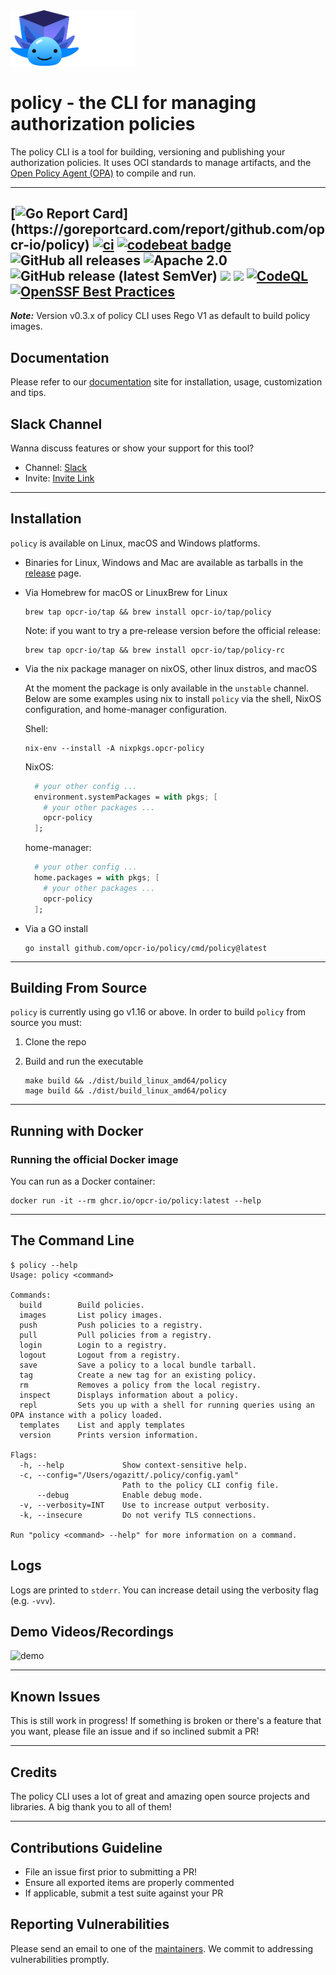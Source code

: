 <img src="assets/opcr.png" alt="opcr" width="200">

# policy - the CLI for managing authorization policies

The policy CLI is a tool for building, versioning and publishing your authorization policies.
It uses OCI standards to manage artifacts, and the [Open Policy Agent (OPA)](https://github.com/open-policy-agent/opa) to compile and run.

---

[![Go Report Card](https://goreportcard.com/badge/github.com/opcr-io/policy?)](https://goreportcard.com/report/github.com/opcr-io/policy)
[![ci](https://github.com/opcr-io/policy/actions/workflows/ci.yaml/badge.svg)](https://github.com/opcr-io/policy/actions/workflows/ci.yaml)
[![codebeat badge](https://codebeat.co/badges/8e9c8690-9890-46d4-accc-17e5ac24cd88)](https://codebeat.co/projects/github-com-opcr-io-policy-main)
![GitHub all releases](https://img.shields.io/github/downloads/opcr-io/policy/total)
![Apache 2.0](https://img.shields.io/github/license/opcr-io/policy)
![GitHub release (latest SemVer)](https://img.shields.io/github/v/release/opcr-io/policy)
[<img src="https://img.shields.io/badge/slack-@asertocommunity-yellow.svg?logo=slack">](https://asertocommunity.slack.com/)
[<img src="https://img.shields.io/badge/docs-%F0%9F%95%B6-blue">](https://www.openpolicycontainers.com/docs/intro)
[![CodeQL](https://github.com/opcr-io/policy/actions/workflows/codeql-analysis.yml/badge.svg)](https://github.com/opcr-io/policy/actions/workflows/codeql-analysis.yml)
[![OpenSSF Best Practices](https://bestpractices.coreinfrastructure.org/projects/6859/badge)](https://bestpractices.coreinfrastructure.org/projects/6859)
---

**_Note:_** Version v0.3.x of policy CLI uses Rego V1 as default to build policy images. 

## Documentation

Please refer to our [documentation](https://openpolicycontainers.com) site for installation, usage, customization and tips.

## Slack Channel

Wanna discuss features or show your support for this tool?

* Channel: [Slack](https://asertocommunity.slack.com/)
* Invite: [Invite Link](https://asertocommunity.slack.com/join/shared_invite/zt-p06gin84-xNswWpTGyPDPxCz0LMux3g#/shared-invite/email)

---

## Installation

`policy` is available on Linux, macOS and Windows platforms.

* Binaries for Linux, Windows and Mac are available as tarballs in the [release](https://github.com/opcr-io/policy/releases) page.

* Via Homebrew for macOS or LinuxBrew for Linux

   ```shell
  brew tap opcr-io/tap && brew install opcr-io/tap/policy
   ```

  Note: if you want to try a pre-release version before the official release:

  ```shell
  brew tap opcr-io/tap && brew install opcr-io/tap/policy-rc
   ```

* Via the nix package manager on nixOS, other linux distros, and macOS

   At the moment the package is only available in the `unstable` channel. Below are some examples using nix to install `policy` via the shell, NixOS configuration, and home-manager configuration.

   Shell:
   ```shell
   nix-env --install -A nixpkgs.opcr-policy
   ```

   NixOS:
   ```nix
     # your other config ...
     environment.systemPackages = with pkgs; [
       # your other packages ...
       opcr-policy
     ];

   ```

   home-manager:
   ```nix
     # your other config ...
     home.packages = with pkgs; [
       # your other packages ...
       opcr-policy
     ];
   ```

* Via a GO install

  ```shell
  go install github.com/opcr-io/policy/cmd/policy@latest
  ```

---

## Building From Source

 `policy` is currently using go v1.16 or above. In order to build `policy` from source you must:

 1. Clone the repo
 2. Build and run the executable

      ```shell
      make build && ./dist/build_linux_amd64/policy
      mage build && ./dist/build_linux_amd64/policy
      ```

---

## Running with Docker

### Running the official Docker image

  You can run as a Docker container:

  ```shell
  docker run -it --rm ghcr.io/opcr-io/policy:latest --help
  ```


---

## The Command Line

```shell
$ policy --help
Usage: policy <command>

Commands:
  build        Build policies.
  images       List policy images.
  push         Push policies to a registry.
  pull         Pull policies from a registry.
  login        Login to a registry.
  logout       Logout from a registry.
  save         Save a policy to a local bundle tarball.
  tag          Create a new tag for an existing policy.
  rm           Removes a policy from the local registry.
  inspect      Displays information about a policy.
  repl         Sets you up with a shell for running queries using an OPA instance with a policy loaded.
  templates    List and apply templates
  version      Prints version information.

Flags:
  -h, --help             Show context-sensitive help.
  -c, --config="/Users/ogazitt/.policy/config.yaml"
                         Path to the policy CLI config file.
      --debug            Enable debug mode.
  -v, --verbosity=INT    Use to increase output verbosity.
  -k, --insecure         Do not verify TLS connections.

Run "policy <command> --help" for more information on a command.
```

## Logs

Logs are printed to `stderr`. You can increase detail using the verbosity flag (e.g. `-vvv`).

## Demo Videos/Recordings

![demo](./assets/demo-policy.gif)

---

## Known Issues

This is still work in progress! If something is broken or there's a feature
that you want, please file an issue and if so inclined submit a PR!

---

## Credits

The policy CLI uses a lot of great and amazing open source projects and libraries.
A big thank you to all of them!

---

## Contributions Guideline

* File an issue first prior to submitting a PR!
* Ensure all exported items are properly commented
* If applicable, submit a test suite against your PR

## Reporting Vulnerabilities

Please send an email to one of the [maintainers](MAINTAINERS.md). We commit to addressing vulnerabilities promptly.

